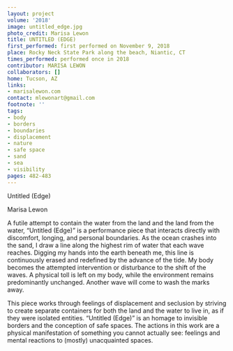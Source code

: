 ```yaml
---
layout: project
volume: '2018'
image: untitled_edge.jpg
photo_credit: Marisa Lewon
title: UNTITLED (EDGE)
first_performed: first performed on November 9, 2018
place: Rocky Neck State Park along the beach, Niantic, CT
times_performed: performed once in 2018
contributor: MARISA LEWON
collaborators: []
home: Tucson, AZ
links:
- marisalewon.com
contact: mlewonart@gmail.com
footnote: ''
tags:
- body
- borders
- boundaries
- displacement
- nature
- safe space
- sand
- sea
- visibility
pages: 482-483
---
```




Untitled (Edge)

Marisa Lewon

A futile attempt to contain the water from the land and the land from the water, “Untitled (Edge)” is a performance piece that interacts directly with discomfort, longing, and personal boundaries. As the ocean crashes into the sand, I draw a line along the highest rim of water that each wave reaches. Digging my hands into the earth beneath me, this line is continuously erased and redefined by the advance of the tide. My body becomes the attempted intervention or disturbance to the shift of the waves. A physical toll is left on my body, while the environment remains predominantly unchanged. Another wave will come to wash the marks away.

This piece works through feelings of displacement and seclusion by striving to create separate containers for both the land and the water to live in, as if they were isolated entities. “Untitled (Edge)” is an homage to invisible borders and the conception of safe spaces. The actions in this work are a physical manifestation of something you cannot actually see: feelings and mental reactions to (mostly) unacquainted spaces.
